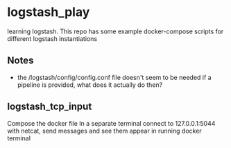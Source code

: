 # logstash_play
learning logstash. This repo has some example docker-compose scripts for different logstash instantiations

## Notes
 - the /logstash/config/config.conf file doesn't seem to be needed if a pipeline is provided, what does it actually do then?

## logstash_tcp_input
Compose the docker file
In a separate terminal connect to 127.0.0.1:5044 with netcat, send messages and see them appear in running docker terminal
